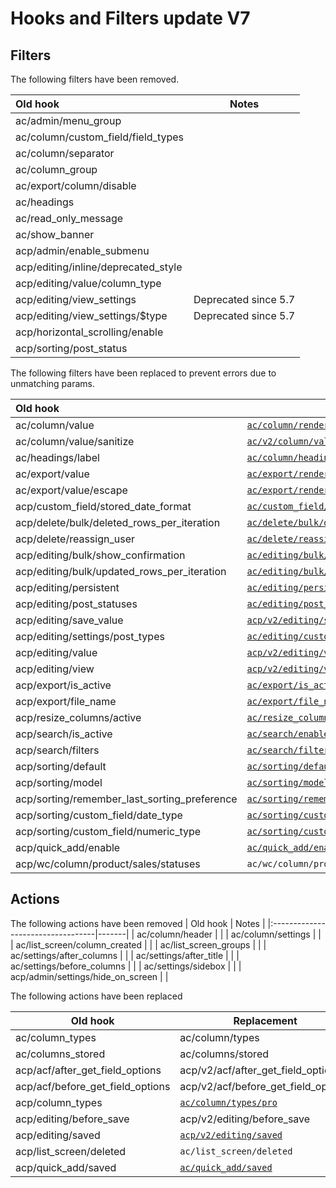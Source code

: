 # Hooks and Filters update V7

## Filters

The following filters have been removed.

| Old hook                            | Notes                |
|:------------------------------------|----------------------|
| ac/admin/menu_group                 |                      |
| ac/column/custom_field/field_types  |                      |
| ac/column/separator                 |                      |
| ac/column_group                     |                      |
| ac/export/column/disable            |                      |    
| ac/headings                         |                      |
| ac/read_only_message                |                      |
| ac/show_banner                      |                      |
| acp/admin/enable_submenu            |                      |
| acp/editing/inline/deprecated_style |                      |
| acp/editing/value/column_type       |                      |
| acp/editing/view_settings           | Deprecated since 5.7 |
| acp/editing/view_settings/$type     | Deprecated since 5.7 |
| acp/horizontal_scrolling/enable     |                      |
| acp/sorting/post_status             |                      |

The following filters have been replaced to prevent errors due to unmatching params.

| Old hook                                     | Replacement                                                                                        |
|:---------------------------------------------|----------------------------------------------------------------------------------------------------|
| ac/column/value                              | [`ac/column/render`](./ac-column-render.php)                                                       |
| ac/column/value/sanitize                     | [`ac/v2/column/value/sanitize`](./ac-column-render-sanitize.php)                                   |
| ac/headings/label                            | [`ac/column/heading/label`](./ac-column-heading-label.php)                                         |
| ac/export/value                              | [`ac/export/render`](./ac-export-render.php)                                                       |
| ac/export/value/escape                       | [`ac/export/render/escape`](./ac-export-render-escape.php)                                         |
| acp/custom_field/stored_date_format          | [`ac/custom_field/stored_date_format`](ac-custom-field-stored_date_format.php)                     |
| acp/delete/bulk/deleted_rows_per_iteration   | [`ac/delete/bulk/deleted_rows_per_iteration`](ac-delete-bulk-deleted_rows_per_iteration.php)       |
| acp/delete/reassign_user                     | [`ac/delete/reassign_user`](ac-delete-reassign_user.php)                                           |
| acp/editing/bulk/show_confirmation           | [`ac/editing/bulk/show_confirmation`](ac-editing-bulk-show_confirmation.php)                       |
| acp/editing/bulk/updated_rows_per_iteration  | [`ac/editing/bulk/updated_rows_per_iteration`](ac-editing-bulk-updated_rows_per_iteration.php)     |
| acp/editing/persistent                       | [`ac/editing/persistent`](ac-editing-persistent.php)                                               |
| acp/editing/post_statuses                    | [`ac/editing/post_statuses`](ac-editing-post_statuses.php)                                         |
| acp/editing/save_value                       | [`acp/v2/editing/save_value`](ac-editing-save_value.php)                                           |
| acp/editing/settings/post_types              | [`ac/editing/custom_field/post_types`](./ac-editing-custom-field-post_types.php)                   |
| acp/editing/value                            | [`acp/v2/editing/value`](ac-editing-value.php)                                                     |
| acp/editing/view                             | [`acp/v2/editing/view`](ac-editing-view.php)                                                       |
| acp/export/is_active                         | [`ac/export/is_active`](./ac-export-is_active.php)                                                 |
| acp/export/file_name                         | [`ac/export/file_name`](./ac-export-filename.php)                                                  |
| acp/resize_columns/active                    | [`ac/resize_columns/active`](./ac-resize_columns-active.php)                                       |
| acp/search/is_active                         | [`ac/search/enable`](./ac-search-enable.php)                                                       |
| acp/search/filters                           | [`ac/search/filters`](./ac-search-filters.php)                                                     |
| acp/sorting/default                          | [`ac/sorting/default`](./ac-sorting-default.php)                                                   |
| acp/sorting/model                            | [`ac/sorting/model`](./ac-sorting-model.php)                                                       |
| acp/sorting/remember_last_sorting_preference | [`ac/sorting/remember_last_sorting_preference`](./ac-sorting-remember_last_sorting_preference.php) |
| acp/sorting/custom_field/date_type           | [`ac/sorting/custom_field/date_type`](./ac-sorting-custom_field-date_type.php)                     |
| acp/sorting/custom_field/numeric_type        | [`ac/sorting/custom_field/numeric_type`](./ac-sorting-custom_field-numeric_type.php)               |
| acp/quick_add/enable                         | [`ac/quick_add/enable`](./ac-quick_add-enable.php)                                                 |
| acp/wc/column/product/sales/statuses         | `ac/wc/column/product/sales/statuses`                                                              |

## Actions ##

The following actions have been removed
| Old hook | Notes |
|:----------------------------------|-------|
| ac/column/header | |
| ac/column/settings | |
| ac/list_screen/column_created | |
| ac/list_screen_groups | |
| ac/settings/after_columns | |
| ac/settings/after_title | |
| ac/settings/before_columns | |
| ac/settings/sidebox | |
| acp/admin/settings/hide_on_screen | |

The following actions have been replaced

| Old hook                         | Replacement                                        |
|----------------------------------|----------------------------------------------------|
| ac/column_types                  | ac/column/types                                    |
| ac/columns_stored                | ac/columns/stored                                  |
| acp/acf/after_get_field_options  | acp/v2/acf/after_get_field_options                 |
| acp/acf/before_get_field_options | acp/v2/acf/before_get_field_options                |
| acp/column_types                 | [`ac/column/types/pro`](./ac-column-types-pro.php) |
| acp/editing/before_save          | acp/v2/editing/before_save                         |
| acp/editing/saved                | [`acp/v2/editing/saved`](./ac-editing-saved.php)   |
| acp/list_screen/deleted          | `ac/list_screen/deleted`                           |
| acp/quick_add/saved              | [`ac/quick_add/saved`](./ac-quick_add-saved.php)   |